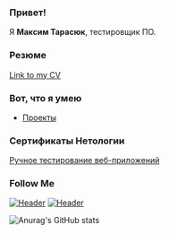 ### Привет!

Я <b>Максим Тарасюк</b>, тестировщик ПО.

### Резюме
[Link to my CV](https://drive.google.com/file/d/1moViit6hmz1LOkp1m16-umdMqr1fT2ee/view?usp=sharing)

### Вот, что я умею

- [Проекты](https://github.com/artmaxst/Homework)



### Сертификаты Нетологии

[Ручное тестирование веб-приложений](https://github.com/artmaxst/Homework/blob/main/Manual%20testing%20of%20web%20applications.pdf)

### Follow Me
[![Header](https://img.shields.io/badge/Instagram-090909?style=for-the-badge&logo=instagram&logoColor=9939a3)](https://www.instagram.com/artmax.st/)
[![Header](https://img.shields.io/badge/Telegram-090909?style=for-the-badge&logo=telegram&logoColor=31a5db)](https://t.me/artmaxst)

![Anurag's GitHub stats](https://github-readme-stats.vercel.app/api?username=artmaxst&show_icons=true&theme=radical)


